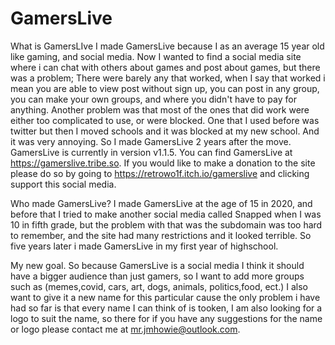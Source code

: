 # GamersLive
What is GamersLIve
I made GamersLive because I as an average 15 year old like gaming, and social media. Now I wanted to find a social media site where i can chat with others about games and post about games, but there was a problem; There were barely any that worked, when I say that worked i mean you are able to view post without sign up, you can post in any group, you can make your own groups, and where you didn't have to pay for anything. Another problem was that most of the ones that did work were either too complicated to use, or were blocked. One that I used before was twitter but then I moved schools and it was blocked at my new school. And it was very annoying. So I made GamersLive 2 years after the move. GamersLive is currently in version v1.1.5. You can find GamersLive at https://gamerslive.tribe.so. If you would like to make a donation to the site please do so by going to https://retrowo1f.itch.io/gamerslive and clicking support this social media.

Who made GamersLive? 
I made GamersLive at the age of 15 in 2020, and before that I tried to make another social media called Snapped when I was 10 in fifth grade, but the problem with that was the subdomain was too hard to remember, and the site had many restrictions and it looked terrible. So five years later i made GamersLive in my first year of highschool.

My new goal.
So because GamersLive is a social media I think it should have a bigger audience than just gamers, so I want to add more groups such as (memes,covid, cars, art, dogs, animals, politics,food, ect.) I also want to give it a new name for this particular cause the only problem i have had so far is that every name I can think of is tooken, I am also looking for a logo to suit the name, so there for if you have any suggestions for the name or logo please contact me at mr.jmhowie@outlook.com.
